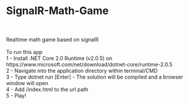 # SignalR-Math-Game
<br />
<br />
Realtime math game based on signalR
<br />
<br />
To run this app 
	<br />
	1 - Install .NET Core 2.0 Runtime (v2.0.5) on https://www.microsoft.com/net/download/dotnet-core/runtime-2.0.5
<br />
	2 - Navigate into the application directory within terminal/CMD
<br />
	3 - Type dotnet run [Enter] - The solution will be compiled and a browser window will open
<br />
	4 - Add /index.html to the url path
<br />
	5 - Play!
<br />
